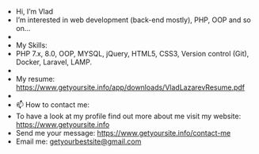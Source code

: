 -  Hi, I’m Vlad
- I’m interested in web development (back-end mostly), PHP, OOP and so on...
-
- My Skills:
- PHP 7.x, 8.0, OOP, MYSQL, jQuery, HTML5, CSS3, Version control (Git), Docker, Laravel, LAMP.
-
- My resume: https://www.getyoursite.info/app/downloads/VladLazarevResume.pdf
- 
- 📫 How to contact me:
- To have a look at my profile find out more about me visit my website: https://www.getyoursite.info
- Send me your message: https://www.getyoursite.info/contact-me
- Email me: getyourbestsite@gmail.com

<!---
VladULazarev/VladULazarev is a ✨ special ✨ repository because its `README.md` (this file) appears on your GitHub profile.
You can click the Preview link to take a look at your changes.
--->
